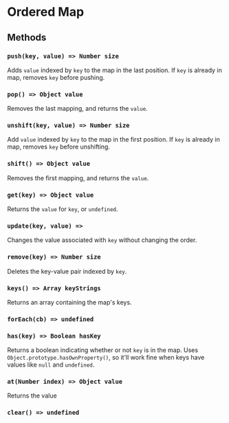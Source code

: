 # Ordered Map

## Methods

### `push(key, value) => Number size`
Adds `value` indexed by `key` to the map in the last position. If `key` is already in map, removes `key` before pushing.

### `pop() => Object value`
Removes the last mapping, and returns the `value`.

### `unshift(key, value) => Number size`
Add `value` indexed by `key` to the map in the first position. If `key` is already in map, removes `key` before unshifting.

### `shift() => Object value`
Removes the first mapping, and returns the `value`.

### `get(key) => Object value`
Returns the `value` for `key`, or `undefined`.

### `update(key, value) => `
Changes the value associated with `key` without changing the order.

### `remove(key) => Number size`
Deletes the key-value pair indexed by `key`.

### `keys() => Array keyStrings`
Returns an array containing the map's keys.

### `forEach(cb) => undefined`

### `has(key) => Boolean hasKey`
Returns a boolean indicating whether or not `key` is in the map. Uses `Object.prototype.hasOwnProperty()`, so it'll work fine when keys have values like `null` and `undefined`.

### `at(Number index) => Object value`
Returns the value 

### `clear() => undefined`